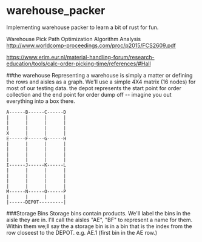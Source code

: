 # warehouse_packer

Implementing warehouse packer to learn a bit of rust for fun. 

Warehouse Pick Path Optimization Algorithm Analysis
http://www.worldcomp-proceedings.com/proc/p2015/FCS2609.pdf


https://www.erim.eur.nl/material-handling-forum/research-education/tools/calc-order-picking-time/references/#Hall



##the warehouse 
Representing a warehouse is simply a matter or defining the rows and aisles as a graph. We'll use a simple 4X4 matrix (16 nodes) for most of our testing data. the depot represents the start point for order collection and the end point for order dump off -- imagine you out everything into a box there. 

```
A------B------C------D
|      |      |      |
|      |      |      |
|      |      |      |
X      |      |      |
E------F------G------H
|      |      |      |
|      |      |      |
|      |      |      |
|      |      |      |
I------J------K------L
|      |      |      |
|      |      |      |
|      |      |      |
|      |      |      |
M------N------O------P
|      |      |      |
|------DEPOT---------|
```

###Storage Bins 
Storage bins contain products. We'll label the bins in the aisle they are in. I'll call the aisles "AE", "BF" to represent a name for them. Within them we;ll say the a storage bin is in a bin that is the index from the row closeest to the DEPOT. e.g. AE.1 (first bin in the AE row.) 